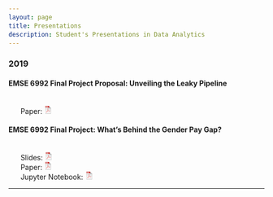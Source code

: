 ```yaml
---
layout: page
title: Presentations
description: Student's Presentations in Data Analytics
---
```



###  2019

#### EMSE 6992 Final Project Proposal: Unveiling the Leaky Pipeline
<br/>&nbsp; &nbsp; &nbsp; Paper:
[![pdf](icons16/pdf-icon.png)](https://alsilbert.github.io/Assignments/Proposal_Paper_EMSE_6992.pdf)
&nbsp; &nbsp; &nbsp;

#### EMSE 6992 Final Project: What’s Behind the Gender Pay Gap?
<br/>&nbsp; &nbsp; &nbsp; Slides:
[![pdf presentation](icons16/pdf-icon.png)](https://alsilbert.github.io/Assignments/FinalPresentation_EMSE6992.pdf)
&nbsp; &nbsp; &nbsp;
<br/>&nbsp; &nbsp; &nbsp; Paper:
[![pdf document](icons16/pdf-icon.png)](https://alsilbert.github.io/Assignments/FinalPaper_EMSE6992.pdf)
&nbsp; &nbsp; &nbsp;
<br/>&nbsp; &nbsp; &nbsp; Jupyter Notebook:
[![pdf document](icons16/pdf-icon.png)](https://alsilbert.github.io/Assignments/FinalProject_ArielSilbert.ipynb)
&nbsp; &nbsp; &nbsp;

---




